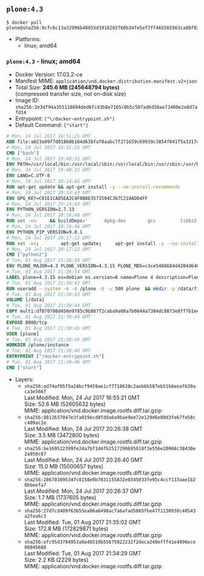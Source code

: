 ## `plone:4.3`

```console
$ docker pull plone@sha256:9cfc6c13a32996b48055d1918202760b34fe5ef7ff465565563ca80f8313b365
```

-	Platforms:
	-	linux; amd64

### `plone:4.3` - linux; amd64

-	Docker Version: 17.03.2-ce
-	Manifest MIME: `application/vnd.docker.distribution.manifest.v2+json`
-	Total Size: **245.6 MB (245648794 bytes)**  
	(compressed transfer size, not on-disk size)
-	Image ID: `sha256:2e3df94a355118694ded6fc43b8e7165c0b5c507ad6d58ae73400e2e8d7afd14`
-	Entrypoint: `["\/docker-entrypoint.sh"]`
-	Default Command: `["start"]`

```dockerfile
# Mon, 24 Jul 2017 16:51:25 GMT
ADD file:a023a99f7d01868b164d63bfaf8aabc7f271659c69939c3854f041f5a3217428 in / 
# Mon, 24 Jul 2017 16:51:25 GMT
CMD ["bash"]
# Mon, 24 Jul 2017 19:48:32 GMT
ENV PATH=/usr/local/bin:/usr/local/sbin:/usr/local/bin:/usr/sbin:/usr/bin:/sbin:/bin
# Mon, 24 Jul 2017 19:48:32 GMT
ENV LANG=C.UTF-8
# Mon, 24 Jul 2017 20:14:42 GMT
RUN apt-get update && apt-get install -y --no-install-recommends 		ca-certificates 		libgdbm3 		libsqlite3-0 		libssl1.0.0 	&& rm -rf /var/lib/apt/lists/*
# Mon, 24 Jul 2017 20:14:43 GMT
ENV GPG_KEY=C01E1CAD5EA2C4F0B8E3571504C367C218ADD4FF
# Mon, 24 Jul 2017 20:14:43 GMT
ENV PYTHON_VERSION=2.7.13
# Mon, 24 Jul 2017 20:16:48 GMT
RUN set -ex 	&& buildDeps=' 		dpkg-dev 		gcc 		libbz2-dev 		libc6-dev 		libdb-dev 		libgdbm-dev 		libncurses-dev 		libreadline-dev 		libsqlite3-dev 		libssl-dev 		make 		tcl-dev 		tk-dev 		wget 		xz-utils 		zlib1g-dev 	' 	&& apt-get update && apt-get install -y $buildDeps --no-install-recommends && rm -rf /var/lib/apt/lists/* 		&& wget -O python.tar.xz "https://www.python.org/ftp/python/${PYTHON_VERSION%%[a-z]*}/Python-$PYTHON_VERSION.tar.xz" 	&& wget -O python.tar.xz.asc "https://www.python.org/ftp/python/${PYTHON_VERSION%%[a-z]*}/Python-$PYTHON_VERSION.tar.xz.asc" 	&& export GNUPGHOME="$(mktemp -d)" 	&& gpg --keyserver ha.pool.sks-keyservers.net --recv-keys "$GPG_KEY" 	&& gpg --batch --verify python.tar.xz.asc python.tar.xz 	&& rm -rf "$GNUPGHOME" python.tar.xz.asc 	&& mkdir -p /usr/src/python 	&& tar -xJC /usr/src/python --strip-components=1 -f python.tar.xz 	&& rm python.tar.xz 		&& cd /usr/src/python 	&& gnuArch="$(dpkg-architecture --query DEB_BUILD_GNU_TYPE)" 	&& ./configure 		--build="$gnuArch" 		--enable-shared 		--enable-unicode=ucs4 	&& make -j "$(nproc)" 	&& make install 	&& ldconfig 		&& apt-get purge -y --auto-remove $buildDeps 		&& find /usr/local -depth 		\( 			\( -type d -a \( -name test -o -name tests \) \) 			-o 			\( -type f -a \( -name '*.pyc' -o -name '*.pyo' \) \) 		\) -exec rm -rf '{}' + 	&& rm -rf /usr/src/python
# Mon, 24 Jul 2017 20:16:48 GMT
ENV PYTHON_PIP_VERSION=9.0.1
# Mon, 24 Jul 2017 20:17:12 GMT
RUN set -ex; 		apt-get update; 	apt-get install -y --no-install-recommends wget; 	rm -rf /var/lib/apt/lists/*; 		wget -O get-pip.py 'https://bootstrap.pypa.io/get-pip.py'; 		apt-get purge -y --auto-remove wget; 		python get-pip.py 		--disable-pip-version-check 		--no-cache-dir 		"pip==$PYTHON_PIP_VERSION" 	; 	pip --version; 		find /usr/local -depth 		\( 			\( -type d -a \( -name test -o -name tests \) \) 			-o 			\( -type f -a \( -name '*.pyc' -o -name '*.pyo' \) \) 		\) -exec rm -rf '{}' +; 	rm -f get-pip.py
# Mon, 24 Jul 2017 20:17:12 GMT
CMD ["python2"]
# Tue, 01 Aug 2017 21:26:34 GMT
ENV PLONE_MAJOR=4.3 PLONE_VERSION=4.3.15 PLONE_MD5=c3ce5488684d4204d64668de7977a1e2
# Tue, 01 Aug 2017 21:26:34 GMT
LABEL plone=4.3.15 os=debian os.version=8 name=Plone 4 description=Plone image, based on Unified Installer maintainer=Plone Community
# Tue, 01 Aug 2017 21:30:42 GMT
RUN useradd --system -m -d /plone -U -u 500 plone  && mkdir -p /data/filestorage /data/blobstorage  && chown -R plone:plone /data  && buildDeps="wget sudo python-setuptools python-dev build-essential libssl-dev libxml2-dev libxslt1-dev libbz2-dev libjpeg62-turbo-dev libtiff5-dev libopenjp2-7-dev"  && runDeps="libxml2 libxslt1.1 libjpeg62 rsync lynx wv libtiff5 libopenjp2-7 poppler-utils"  && apt-get update  && apt-get install -y --no-install-recommends $buildDeps  && wget -O Plone.tgz https://launchpad.net/plone/$PLONE_MAJOR/$PLONE_VERSION/+download/Plone-$PLONE_VERSION-UnifiedInstaller.tgz  && echo "$PLONE_MD5 Plone.tgz" | md5sum -c -  && tar -xzf Plone.tgz  && ./Plone-$PLONE_VERSION-UnifiedInstaller/install.sh       --password=admin       --daemon-user=plone       --owner=plone       --group=plone       --target=/plone       --instance=instance       --var=/data       none  && cd /plone/instance  && sed -i 's/parts =/parts =\n    zeoserver/g' buildout.cfg  && echo '\n[zeoserver]\n<= zeoserver_base\nrecipe = plone.recipe.zeoserver' >> buildout.cfg  && sudo -u plone bin/buildout  && chown -R plone:plone /plone /data  && rm -rf /Plone*  && SUDO_FORCE_REMOVE=yes apt-get remove --purge -y $buildDeps  && apt-get install -y --no-install-recommends $runDeps  && rm -rf /var/lib/apt/lists/*  && rm -rf /plone/buildout-cache/downloads/*  && rm -rf /plone/Plone-docs  && find /plone \( -type f -a -name '*.pyc' -o -name '*.pyo' \) -exec rm -rf '{}' +
# Tue, 01 Aug 2017 21:30:43 GMT
VOLUME [/data]
# Tue, 01 Aug 2017 21:30:44 GMT
COPY multi:df870708d456e9785c9b887f2caba9a08a7b0644a7384dc8873e8ff7b1eed3b4 in / 
# Tue, 01 Aug 2017 21:30:44 GMT
EXPOSE 8080/tcp
# Tue, 01 Aug 2017 21:30:45 GMT
USER [plone]
# Tue, 01 Aug 2017 21:30:45 GMT
WORKDIR /plone/instance
# Tue, 01 Aug 2017 21:30:46 GMT
ENTRYPOINT ["/docker-entrypoint.sh"]
# Tue, 01 Aug 2017 21:30:46 GMT
CMD ["start"]
```

-	Layers:
	-	`sha256:ad74af05f5a24bcf9459ae1cf7718628c2aeb6b587eb51b6eeaf639aca3e566f`  
		Last Modified: Mon, 24 Jul 2017 16:55:21 GMT  
		Size: 52.6 MB (52605632 bytes)  
		MIME: application/vnd.docker.image.rootfs.diff.tar.gzip
	-	`sha256:8812637047e3fa019ecd8fdda6a9bae9ee72e129d6e80d3fe67fe58cc409ac1e`  
		Last Modified: Mon, 24 Jul 2017 20:26:38 GMT  
		Size: 3.5 MB (3472800 bytes)  
		MIME: application/vnd.docker.image.rootfs.diff.tar.gzip
	-	`sha256:be169522399fe24a7bf1d4fb2517290695918f3e556e20968c38430e2a950c87`  
		Last Modified: Mon, 24 Jul 2017 20:26:40 GMT  
		Size: 15.0 MB (15000657 bytes)  
		MIME: application/vnd.docker.image.rootfs.diff.tar.gzip
	-	`sha256:286703095347c8158e9b7831155832e0345033fe95c4ccf133aae1b20bbeefa7`  
		Last Modified: Mon, 24 Jul 2017 20:26:37 GMT  
		Size: 1.7 MB (1737605 bytes)  
		MIME: application/vnd.docker.image.rootfs.diff.tar.gzip
	-	`sha256:27d7cd409f63b55ea06a6498ac7a6afad5865fbe4771130938c40543a2fea6c3`  
		Last Modified: Tue, 01 Aug 2017 21:35:02 GMT  
		Size: 172.8 MB (172829871 bytes)  
		MIME: application/vnd.docker.image.rootfs.diff.tar.gzip
	-	`sha256:efc95d3784953a9a48519b55675022232f2deca240efff41e4996ece8604b688`  
		Last Modified: Tue, 01 Aug 2017 21:34:29 GMT  
		Size: 2.2 KB (2229 bytes)  
		MIME: application/vnd.docker.image.rootfs.diff.tar.gzip
